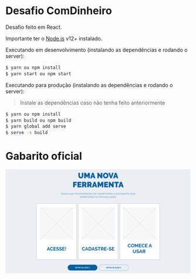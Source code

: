 # Desafio ComDinheiro

Desafio feito em React.

Importante ter o [Node.js](https://nodejs.org/) v12+ instalado.

Executando em desenvolvimento (instalando as dependências e rodando o server):

```sh
$ yarn ou npm install
$ yarn start ou npm start
```

Executando para produção (instalando as dependências e rodando o server):
> Instale as dependências caso não tenha feito anteriormente

```sh
$ yarn ou npm install
$ yarn build ou npm build
$ yarn global add serve
$ serve -s build
```

# Gabarito oficial

![](desafio_full.png)